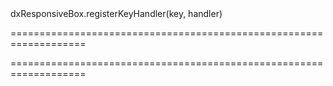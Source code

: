 <!--id-->dxResponsiveBox.registerKeyHandler(key, handler)<!--/id-->
===================================================================
<!--hidden--><!--/hidden-->
===================================================================


